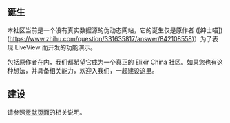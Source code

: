 ## 诞生

本社区当前是一个没有真实数据源的伪动态网站，它的诞生仅是原作者 ([绅士喵])(https://www.zhihu.com/question/331635817/answer/842108558)）为了表现 LiveView 而开发的功能演示。

包括原作者在内，我们都希望它成为一个真正的 Elixir China 社区。如果您也有这种想法，并具备相关能力，欢迎入我们，一起建设这里。

## 建设

请参照[贡献页面](/contribute)的相关说明。
